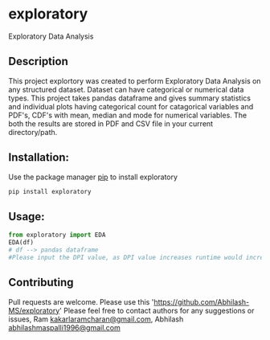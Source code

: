 # exploratory
Exploratory Data Analysis

## Description

This project explortory was created to perform Exploratory Data Analysis on any structured dataset. Dataset can have categorical or numerical data types. 
This project takes pandas dataframe and gives summary statistics and individual plots having categorical count for catagorical variables and PDF's, CDF's with mean, median and mode for numerical variables. The both the results are stored in PDF and CSV file in your current directory/path.  


## Installation:
Use the package manager [pip](https://pypi.org/project/exploratory/) to install exploratory
```bash
pip install exploratory
```
## Usage:

```python
from exploratory import EDA
EDA(df)
# df --> pandas dataframe
#Please input the DPI value, as DPI value increases runtime would increase. Defualt DPI value: 150
```
## Contributing
Pull requests are welcome. Please use this 'https://github.com/Abhilash-MS/exploratory' 
Please feel free to contact authors for any suggestions or issues,  Ram <kakarlaramcharan@gmail.com>, Abhilash <abhilashmaspalli1996@gmail.com> 
